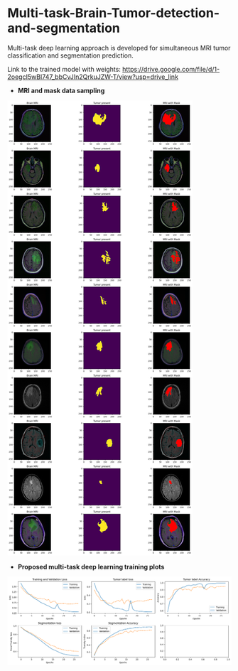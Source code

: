 # Multi-task-Brain-Tumor-detection-and-segmentation
Multi-task deep learning approach is developed for simultaneous MRI tumor classification and segmentation prediction.

Link to the trained model with weights: https://drive.google.com/file/d/1-2oegcI5wBI747_bbCvJIn2QrkuJZW-T/view?usp=drive_link

* **MRI and mask data sampling**

![alt text](https://github.com/Michael-HK/Multi-task-Brain-Tumor-detection-and-segmentation/blob/main/images/MRI%20sampling.png?raw=true)

* **Proposed multi-task deep learning training plots**

![alt text](https://github.com/Michael-HK/Multi-task-Brain-Tumor-detection-and-segmentation/blob/main/images/model%20training%20plots.png?raw=true)
